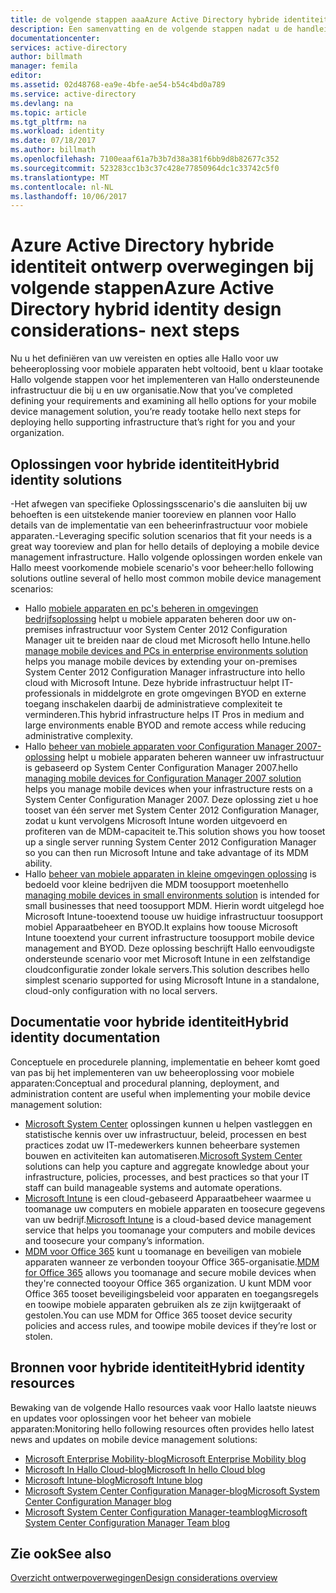 ```yaml
---
title: de volgende stappen aaaAzure Active Directory hybride identiteit ontwerp overwegingen - | Microsoft Docs
description: Een samenvatting en de volgende stappen nadat u de handleiding met ontwerpoverwegingen voor hybride identiteit Hallo hebt gelezen
documentationcenter: 
services: active-directory
author: billmath
manager: femila
editor: 
ms.assetid: 02d48768-ea9e-4bfe-ae54-b54c4bd0a789
ms.service: active-directory
ms.devlang: na
ms.topic: article
ms.tgt_pltfrm: na
ms.workload: identity
ms.date: 07/18/2017
ms.author: billmath
ms.openlocfilehash: 7100eaaf61a7b3b7d38a381f6bb9d8b82677c352
ms.sourcegitcommit: 523283cc1b3c37c428e77850964dc1c33742c5f0
ms.translationtype: MT
ms.contentlocale: nl-NL
ms.lasthandoff: 10/06/2017
---
```

# <a name="azure-active-directory-hybrid-identity-design-considerations--next-steps"></a><span data-ttu-id="7b0b0-103">Azure Active Directory hybride identiteit ontwerp overwegingen bij volgende stappen</span><span class="sxs-lookup"><span data-stu-id="7b0b0-103">Azure Active Directory hybrid identity design considerations- next steps</span></span>
<span data-ttu-id="7b0b0-104">Nu u het definiëren van uw vereisten en opties alle Hallo voor uw beheeroplossing voor mobiele apparaten hebt voltooid, bent u klaar tootake Hallo volgende stappen voor het implementeren van Hallo ondersteunende infrastructuur die bij u en uw organisatie.</span><span class="sxs-lookup"><span data-stu-id="7b0b0-104">Now that you’ve completed defining your requirements and examining all hello options for your mobile device management solution, you’re ready tootake hello next steps for deploying hello supporting infrastructure that’s right for you and your organization.</span></span>

## <a name="hybrid-identity-solutions"></a><span data-ttu-id="7b0b0-105">Oplossingen voor hybride identiteit</span><span class="sxs-lookup"><span data-stu-id="7b0b0-105">Hybrid identity solutions</span></span>
<span data-ttu-id="7b0b0-106">-Het afwegen van specifieke Oplossingsscenario's die aansluiten bij uw behoeften is een uitstekende manier tooreview en plannen voor Hallo details van de implementatie van een beheerinfrastructuur voor mobiele apparaten.</span><span class="sxs-lookup"><span data-stu-id="7b0b0-106">-Leveraging specific solution scenarios that fit your needs is a great way tooreview and plan for hello details of deploying a mobile device management infrastructure.</span></span> <span data-ttu-id="7b0b0-107">Hallo volgende oplossingen worden enkele van Hallo meest voorkomende mobiele scenario's voor beheer:</span><span class="sxs-lookup"><span data-stu-id="7b0b0-107">hello following solutions outline several of hello most common mobile device management scenarios:</span></span>

* <span data-ttu-id="7b0b0-108">Hallo [mobiele apparaten en pc's beheren in omgevingen bedrijfsoplossing](https://technet.microsoft.com/library/dn582037.aspx) helpt u mobiele apparaten beheren door uw on-premises infrastructuur voor System Center 2012 Configuration Manager uit te breiden naar de cloud met Microsoft hello Intune.</span><span class="sxs-lookup"><span data-stu-id="7b0b0-108">hello [manage mobile devices and PCs in enterprise environments solution](https://technet.microsoft.com/library/dn582037.aspx) helps you manage mobile devices by extending your on-premises System Center 2012 Configuration Manager infrastructure into hello cloud with Microsoft Intune.</span></span> <span data-ttu-id="7b0b0-109">Deze hybride infrastructuur helpt IT-professionals in middelgrote en grote omgevingen BYOD en externe toegang inschakelen daarbij de administratieve complexiteit te verminderen.</span><span class="sxs-lookup"><span data-stu-id="7b0b0-109">This hybrid infrastructure helps IT Pros in medium and large environments enable BYOD and remote access while reducing administrative complexity.</span></span>
* <span data-ttu-id="7b0b0-110">Hallo [beheer van mobiele apparaten voor Configuration Manager 2007-oplossing](https://technet.microsoft.com/library/dn508400.aspx) helpt u mobiele apparaten beheren wanneer uw infrastructuur is gebaseerd op System Center Configuration Manager 2007.</span><span class="sxs-lookup"><span data-stu-id="7b0b0-110">hello [managing mobile devices for Configuration Manager 2007 solution](https://technet.microsoft.com/library/dn508400.aspx) helps you manage mobile devices when your infrastructure rests on a System Center Configuration Manager 2007.</span></span> <span data-ttu-id="7b0b0-111">Deze oplossing ziet u hoe tooset van één server met System Center 2012 Configuration Manager, zodat u kunt vervolgens Microsoft Intune worden uitgevoerd en profiteren van de MDM-capaciteit te.</span><span class="sxs-lookup"><span data-stu-id="7b0b0-111">This solution shows you how tooset up a single server running System Center 2012 Configuration Manager so you can then run Microsoft Intune and take advantage of its MDM ability.</span></span>
* <span data-ttu-id="7b0b0-112">Hallo [beheer van mobiele apparaten in kleine omgevingen oplossing](https://technet.microsoft.com/library/dn715906.aspx) is bedoeld voor kleine bedrijven die MDM toosupport moeten</span><span class="sxs-lookup"><span data-stu-id="7b0b0-112">hello [managing mobile devices in small environments solution](https://technet.microsoft.com/library/dn715906.aspx) is intended for small businesses that need toosupport MDM.</span></span> <span data-ttu-id="7b0b0-113">Hierin wordt uitgelegd hoe Microsoft Intune-tooextend toouse uw huidige infrastructuur toosupport mobiel Apparaatbeheer en BYOD.</span><span class="sxs-lookup"><span data-stu-id="7b0b0-113">It explains how toouse Microsoft Intune tooextend your current infrastructure toosupport mobile device management and BYOD.</span></span> <span data-ttu-id="7b0b0-114">Deze oplossing beschrijft Hallo eenvoudigste ondersteunde scenario voor met Microsoft Intune in een zelfstandige cloudconfiguratie zonder lokale servers.</span><span class="sxs-lookup"><span data-stu-id="7b0b0-114">This solution describes hello simplest scenario supported for using Microsoft Intune in a standalone, cloud-only configuration with no local servers.</span></span>

## <a name="hybrid-identity-documentation"></a><span data-ttu-id="7b0b0-115">Documentatie voor hybride identiteit</span><span class="sxs-lookup"><span data-stu-id="7b0b0-115">Hybrid identity documentation</span></span>
<span data-ttu-id="7b0b0-116">Conceptuele en procedurele planning, implementatie en beheer komt goed van pas bij het implementeren van uw beheeroplossing voor mobiele apparaten:</span><span class="sxs-lookup"><span data-stu-id="7b0b0-116">Conceptual and procedural planning, deployment, and administration content are useful when implementing your mobile device management solution:</span></span>

* <span data-ttu-id="7b0b0-117">[Microsoft System Center](https://technet.microsoft.com/library/cc507089.aspx) oplossingen kunnen u helpen vastleggen en statistische kennis over uw infrastructuur, beleid, processen en best practices zodat uw IT-medewerkers kunnen beheerbare systemen bouwen en activiteiten kan automatiseren.</span><span class="sxs-lookup"><span data-stu-id="7b0b0-117">[Microsoft System Center](https://technet.microsoft.com/library/cc507089.aspx) solutions can help you capture and aggregate knowledge about your infrastructure, policies, processes, and best practices so that your IT staff can build manageable systems and automate operations.</span></span>
* <span data-ttu-id="7b0b0-118">[Microsoft Intune](https://technet.microsoft.com/library/jj676587.aspx) is een cloud-gebaseerd Apparaatbeheer waarmee u toomanage uw computers en mobiele apparaten en toosecure gegevens van uw bedrijf.</span><span class="sxs-lookup"><span data-stu-id="7b0b0-118">[Microsoft Intune](https://technet.microsoft.com/library/jj676587.aspx) is a cloud-based device management service that helps you toomanage your computers and mobile devices and toosecure your company’s information.</span></span>
* <span data-ttu-id="7b0b0-119">[MDM voor Office 365](https://technet.microsoft.com/library/ms.o365.cc.devicepolicy.aspx) kunt u toomanage en beveiligen van mobiele apparaten wanneer ze verbonden tooyour Office 365-organisatie.</span><span class="sxs-lookup"><span data-stu-id="7b0b0-119">[MDM for Office 365](https://technet.microsoft.com/library/ms.o365.cc.devicepolicy.aspx) allows you toomanage and secure mobile devices when they're connected tooyour Office 365 organization.</span></span> <span data-ttu-id="7b0b0-120">U kunt MDM voor Office 365 tooset beveiligingsbeleid voor apparaten en toegangsregels en toowipe mobiele apparaten gebruiken als ze zijn kwijtgeraakt of gestolen.</span><span class="sxs-lookup"><span data-stu-id="7b0b0-120">You can use MDM for Office 365 tooset device security policies and access rules, and toowipe mobile devices if they’re lost or stolen.</span></span>

## <a name="hybrid-identity-resources"></a><span data-ttu-id="7b0b0-121">Bronnen voor hybride identiteit</span><span class="sxs-lookup"><span data-stu-id="7b0b0-121">Hybrid identity resources</span></span>
<span data-ttu-id="7b0b0-122">Bewaking van de volgende Hallo resources vaak voor Hallo laatste nieuws en updates voor oplossingen voor het beheer van mobiele apparaten:</span><span class="sxs-lookup"><span data-stu-id="7b0b0-122">Monitoring hello following resources often provides hello latest news and updates on mobile device management solutions:</span></span>

* [<span data-ttu-id="7b0b0-123">Microsoft Enterprise Mobility-blog</span><span class="sxs-lookup"><span data-stu-id="7b0b0-123">Microsoft Enterprise Mobility blog</span></span>](http://blogs.technet.com/b/enterprisemobility/)
* [<span data-ttu-id="7b0b0-124">Microsoft In Hallo Cloud-blog</span><span class="sxs-lookup"><span data-stu-id="7b0b0-124">Microsoft In hello Cloud blog</span></span>](http://blogs.technet.com/b/in_the_cloud/)
* [<span data-ttu-id="7b0b0-125">Microsoft Intune-blog</span><span class="sxs-lookup"><span data-stu-id="7b0b0-125">Microsoft Intune blog</span></span>](http://blogs.technet.com/b/microsoftintune/)
* [<span data-ttu-id="7b0b0-126">Microsoft System Center Configuration Manager-blog</span><span class="sxs-lookup"><span data-stu-id="7b0b0-126">Microsoft System Center Configuration Manager blog</span></span>](http://blogs.technet.com/b/configurationmgr/)
* [<span data-ttu-id="7b0b0-127">Microsoft System Center Configuration Manager-teamblog</span><span class="sxs-lookup"><span data-stu-id="7b0b0-127">Microsoft System Center Configuration Manager Team blog</span></span>](http://blogs.technet.com/b/configmgrteam/)

## <a name="see-also"></a><span data-ttu-id="7b0b0-128">Zie ook</span><span class="sxs-lookup"><span data-stu-id="7b0b0-128">See also</span></span>
[<span data-ttu-id="7b0b0-129">Overzicht ontwerpoverwegingen</span><span class="sxs-lookup"><span data-stu-id="7b0b0-129">Design considerations overview</span></span>](active-directory-hybrid-identity-design-considerations-overview.md)

